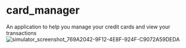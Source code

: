 # card_manager

An application to help you manage your credit cards and view your transactions
![simulator_screenshot_769A2042-9F12-4E8F-924F-C9072A59DEDA](https://user-images.githubusercontent.com/16797769/133211810-a9fd03b2-bd91-4fc2-8c90-5d5fea7cf15a.png)
